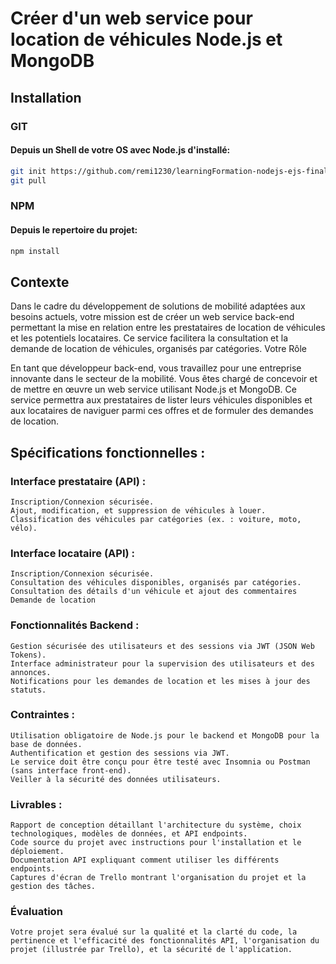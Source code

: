 
# Créer d'un web service pour location de véhicules Node.js et MongoDB
## Installation
### GIT
#### Depuis un Shell de votre OS avec Node.js d'installé:
```bash
git init https://github.com/remi1230/learningFormation-nodejs-ejs-final.git
git pull
```

### NPM
#### Depuis le repertoire du projet:
```bash
npm install
```

## Contexte

Dans le cadre du développement de solutions de mobilité adaptées aux besoins actuels, votre mission est de créer un web service back-end permettant la mise en relation entre les prestataires de location de véhicules et les potentiels locataires. Ce service facilitera la consultation et la demande de location de véhicules, organisés par catégories.
Votre Rôle

En tant que développeur back-end, vous travaillez pour une entreprise innovante dans le secteur de la mobilité. Vous êtes chargé de concevoir et de mettre en œuvre un web service utilisant Node.js et MongoDB. Ce service permettra aux prestataires de lister leurs véhicules disponibles et aux locataires de naviguer parmi ces offres et de formuler des demandes de location.

## Spécifications fonctionnelles :

### Interface prestataire (API) :

    Inscription/Connexion sécurisée.
    Ajout, modification, et suppression de véhicules à louer.
    Classification des véhicules par catégories (ex. : voiture, moto, vélo). 

### Interface locataire (API) :

    Inscription/Connexion sécurisée.
    Consultation des véhicules disponibles, organisés par catégories.
    Consultation des détails d'un véhicule et ajout des commentaires 
    Demande de location 

### Fonctionnalités Backend :

    Gestion sécurisée des utilisateurs et des sessions via JWT (JSON Web Tokens).
    Interface administrateur pour la supervision des utilisateurs et des annonces.
    Notifications pour les demandes de location et les mises à jour des statuts.

### Contraintes :

    Utilisation obligatoire de Node.js pour le backend et MongoDB pour la base de données.
    Authentification et gestion des sessions via JWT.
    Le service doit être conçu pour être testé avec Insomnia ou Postman (sans interface front-end).
    Veiller à la sécurité des données utilisateurs.

### Livrables :

    Rapport de conception détaillant l'architecture du système, choix technologiques, modèles de données, et API endpoints.
    Code source du projet avec instructions pour l'installation et le déploiement.
    Documentation API expliquant comment utiliser les différents endpoints.
    Captures d'écran de Trello montrant l'organisation du projet et la gestion des tâches.

### Évaluation
    Votre projet sera évalué sur la qualité et la clarté du code, la pertinence et l'efficacité des fonctionnalités API, l'organisation du projet (illustrée par Trello), et la sécurité de l'application.
